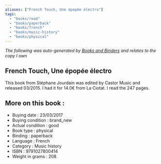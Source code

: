 ```yaml
---
aliases: ["French Touch, Une épopée électro"] 
tags: 
  - "books/read" 
  - "books/paperback" 
  - "books/french"
  - "books/music-history"
  - "books/physical"
---
```


_The following was auto-generated by [Books and Binders](Books%20and%20Binders.md) and relates to the copy I own_
## French Touch, Une épopée électro
This book from Stéphane Jourdain was edited by Castor Music and released 03/2015. I had it for 14.0€ from La Ciotat. I read the 247 pages.

## More on this book :
- Buying date : 23/03/2017
- Buying condition : brand_new
- Actual condition : good
- Book type : physical
- Binding : paperback
- Language : French
- Category : Music history
- ISBN : 9791027800414
- Weight in grams : 208
